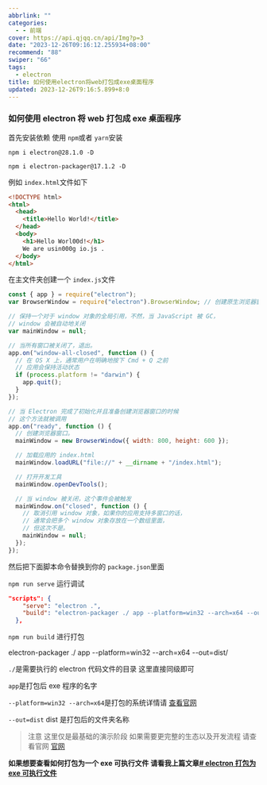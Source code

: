 ```yaml
---
abbrlink: ""
categories:
  - - 前端
cover: https://api.qjqq.cn/api/Img?p=3
date: "2023-12-26T09:16:12.255934+08:00"
recommend: "88"
swiper: "66"
tags:
  - electron
title: 如何使用electron将web打包成exe桌面程序
updated: 2023-12-26T9:16:5.899+8:0
---
```


### 如何使用 electron 将 web 打包成 exe 桌面程序

首先安装依赖 使用 `npm`或者 `yarn`安装

`npm i electron@28.1.0 -D`

`npm i electron-packager@17.1.2 -D`

例如 `index.html`文件如下

```html
<!DOCTYPE html>
<html>
  <head>
    <title>Hello World!</title>
  </head>
  <body>
    <h1>Hello Worl00d!</h1>
    We are usin000g io.js .
  </body>
</html>
```

在主文件夹创建一个 `index.js`文件

```js
const { app } = require("electron");
var BrowserWindow = require("electron").BrowserWindow; // 创建原生浏览器窗口的模块

// 保持一个对于 window 对象的全局引用，不然，当 JavaScript 被 GC，
// window 会被自动地关闭
var mainWindow = null;

// 当所有窗口被关闭了，退出。
app.on("window-all-closed", function () {
  // 在 OS X 上，通常用户在明确地按下 Cmd + Q 之前
  // 应用会保持活动状态
  if (process.platform != "darwin") {
    app.quit();
  }
});

// 当 Electron 完成了初始化并且准备创建浏览器窗口的时候
// 这个方法就被调用
app.on("ready", function () {
  // 创建浏览器窗口。
  mainWindow = new BrowserWindow({ width: 800, height: 600 });

  // 加载应用的 index.html
  mainWindow.loadURL("file://" + __dirname + "/index.html");

  // 打开开发工具
  mainWindow.openDevTools();

  // 当 window 被关闭，这个事件会被触发
  mainWindow.on("closed", function () {
    // 取消引用 window 对象，如果你的应用支持多窗口的话，
    // 通常会把多个 window 对象存放在一个数组里面，
    // 但这次不是。
    mainWindow = null;
  });
});
```

然后把下面脚本命令替换到你的 `package.json`里面

`npm run serve` 运行调试

```json
"scripts": {
    "serve": "electron .",
    "build": "electron-packager ./ app --platform=win32 --arch=x64 --out=dist/"
  },
```

`npm run build` 进行打包

electron-packager ./ app --platform=win32 --arch=x64 --out=dist/

`./`是需要执行的 electron 代码文件的目录 这里直接同级即可

`app`是打包后 exe 程序的名字

`--platform=win32 --arch=x64`是打包的系统详情请 [查看官网](https://www.npmjs.com/package/electron-packager)

`--out=dist` dist 是打包后的文件夹名称

> 注意 这里仅是最基础的演示阶段 如果需要更完整的生态以及开发流程 请查看官网 [官网](https://www.electronjs.org/zh/docs/latest/)

**如果想要查看如何打包为一个 exe 可执行文件 请看我上篇文章[# electron 打包为 exe 可执行文件](/2023/12/25/electron-da-bao-wei-exe-ke-zhi-xing-wen-jian/)**
